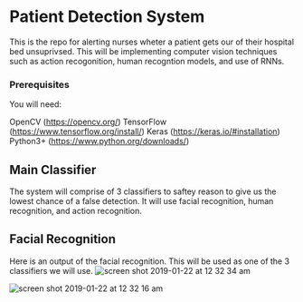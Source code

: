 # Patient Detection System

This is the repo for alerting nurses wheter a patient gets our of their hospital bed unsuprivsed. This will be implementing computer vision techniques such as action recogonition, human recogntion models, and use of RNNs.


### Prerequisites

You will need:

OpenCV (https://opencv.org/)
TensorFlow (https://www.tensorflow.org/install/)
Keras (https://keras.io/#installation)
Python3+ (https://www.python.org/downloads/)

## Main Classifier
The system will comprise of 3 classifiers to saftey reason to give us the lowest chance of a false detection. It will use facial recognition, human recognition, and action recognition.

## Facial Recognition

Here is an output of the facial recognition. This will be used as one of the 3 classifiers we will use.
![screen shot 2019-01-22 at 12 32 34 am](https://user-images.githubusercontent.com/39922134/51514362-5d314a00-1ddd-11e9-8f04-21efe5d879e9.png)

![screen shot 2019-01-22 at 12 32 16 am](https://user-images.githubusercontent.com/39922134/51514379-6de1c000-1ddd-11e9-8904-ebfcf92cf443.png)




